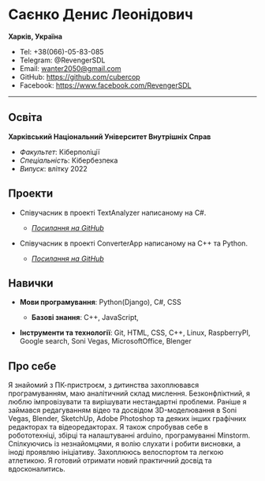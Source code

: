 Саєнко Денис Леонідович
==============

__Харків, Україна__

- Tel: +38(066)-05-83-085
- Telegram: @RevengerSDL
- Email: wanter2050@gmail.com
- GitHub: https://github.com/cubercop
- Facebook: https://www.facebook.com/RevengerSDL

***

## Освіта

__Харківський Національний Університет Внутрішніх Справ__
- _Факультет_: Кіберполіції
- _Спеціальність_: Кібербезпека
- _Випуск_: влітку 2022


## Проекти

- Співучасник в проекті TextAnalyzer написаному на C#.
	- [_Посилання на GitHub_][ConverterApp]

- Співучасник в проекті ConverterApp написаному на С++ та Python.
	- [_Посилання на GitHub_][TextAnalyzer] 


## Навички

- __Мови програмування__: Python(Django), C#, CSS
	- __Базові знання__: C++, JavaScript, 

- __Інструменти та технології__: Git, HTML, CSS, C++, Linux, RaspberryPI, Google search, Soni Vegas, MicrosoftOffice, Blenger


## Про себе

Я знайомий з ПК-пристроєм, з дитинства захоплювався програмуванням, маю аналітичний склад мислення. Безконфліктний, я люблю імпровізувати та вирішувати нестандартні проблеми. Раніше я займався редагуванням відео та досвідом 3D-моделювання в Soni Vegas, Blender, SketchUp, Adobe Photoshop та деяких інших графічних редакторах та відеоредакторах. Я також спробував себе в робототехніці, збірці та налаштуванні arduino, програмуванні Minstorm. Спілкуючись із незнайомцями, я волію слухати і робити висновки, а іноді проявляю ініціативу. Захоплююсь велоспортом та легкою атлетикою. Я готовий отримати новий практичний досвід та вдосконалитись. 


[ConverterApp]: https://github.com/Palamariuk/ConverterApp
[TextAnalyzer]: https://github.com/Palamariuk/TextAnalyzer
